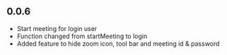 ## 0.0.6

- Start meeting for login user
- Function changed from startMeeting to login
- Added feature to hide zoom icon, tool bar and meeting id & password
